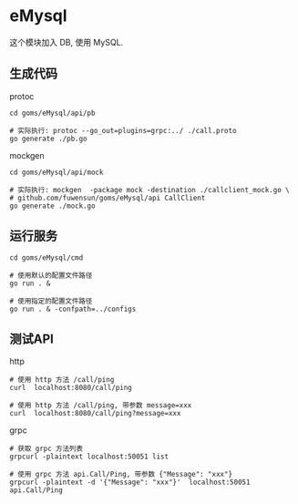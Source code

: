 
# eMysql

这个模块加入 DB, 使用 MySQL.


## 生成代码

protoc
```
cd goms/eMysql/api/pb

# 实际执行: protoc --go_out=plugins=grpc:../ ./call.proto
go generate ./pb.go 
```

mockgen
```
cd goms/eMysql/api/mock

# 实际执行: mockgen  -package mock -destination ./callclient_mock.go \
# github.com/fuwensun/goms/eMysql/api CallClient
go generate ./mock.go
```


## 运行服务
```
cd goms/eMysql/cmd

# 使用默认的配置文件路径
go run . &  

# 使用指定的配置文件路径
go run . & -confpath=../configs  
```


## 测试API

http
```
# 使用 http 方法 /call/ping
curl  localhost:8080/call/ping

# 使用 http 方法 /call/ping, 带参数 message=xxx
curl  localhost:8080/call/ping?message=xxx
```

grpc
```
# 获取 grpc 方法列表
grpcurl -plaintext localhost:50051 list

# 使用 grpc 方法 api.Call/Ping, 带参数 {"Message": "xxx"}
grpcurl -plaintext -d '{"Message": "xxx"}'  localhost:50051 api.Call/Ping 

```